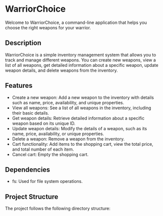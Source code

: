 # WarriorChoice

Welcome to WarriorChoice, a command-line application that helps you choose the right weapons for your warrior.

## Description

WarriorChoice is a simple inventory management system that allows you to track and manage different weapons. You can create new weapons, view a list of all weapons, get detailed information about a specific weapon, update weapon details, and delete weapons from the inventory.

## Features

- Create a new weapon: Add a new weapon to the inventory with details such as name, price, availability, and unique properties.
- View all weapons: See a list of all weapons in the inventory, including their basic details.
- Get weapon details: Retrieve detailed information about a specific weapon based on its unique ID.
- Update weapon details: Modify the details of a weapon, such as its name, price, availability, or unique properties.
- Delete a weapon: Remove a weapon from the inventory.
- Cart functionality: Add items to the shopping cart, view the total price, and total number of each item.
- Cancel cart: Empty the shopping cart.


## Dependencies

- fs: Used for file system operations.

## Project Structure

The project follows the following directory structure:

